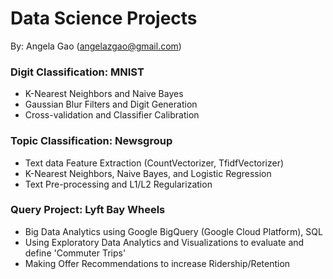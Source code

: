 # Data Science Projects
By: Angela Gao (angelazgao@gmail.com)

### Digit Classification: MNIST
- K-Nearest Neighbors and Naive Bayes
- Gaussian Blur Filters and Digit Generation
- Cross-validation and Classifier Calibration

### Topic Classification: Newsgroup
- Text data Feature Extraction (CountVectorizer, TfidfVectorizer)
- K-Nearest Neighbors, Naive Bayes, and Logistic Regression
- Text Pre-processing and L1/L2 Regularization

### Query Project: Lyft Bay Wheels
- Big Data Analytics using Google BigQuery (Google Cloud Platform), SQL
- Using Exploratory Data Analytics and Visualizations to evaluate and define 'Commuter Trips'
- Making Offer Recommendations to increase Ridership/Retention
